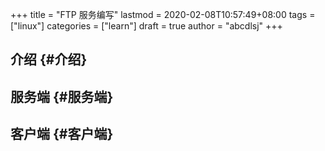 +++
title = "FTP 服务编写"
lastmod = 2020-02-08T10:57:49+08:00
tags = ["linux"]
categories = ["learn"]
draft = true
author = "abcdlsj"
+++

## 介绍 {#介绍}


## 服务端 {#服务端}


## 客户端 {#客户端}
